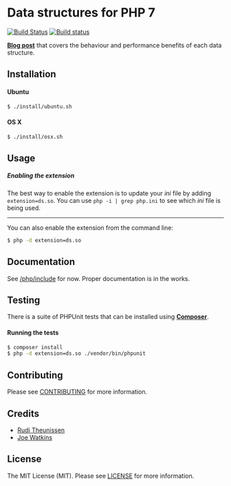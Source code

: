 # Data structures for PHP 7

[![Build Status](https://travis-ci.org/php-ds/ds.svg?branch=master)](https://travis-ci.org/php-ds/ds)
[![Build status](https://ci.appveyor.com/api/projects/status/in5p00vw6rk5f27q?svg=true)](https://ci.appveyor.com/project/krakjoe/ds)

[**Blog post**](https://medium.com/@rtheunissen/efficient-data-structures-for-php-7-9dda7af674cd) that covers the behaviour and performance benefits of each data structure.


## Installation

#### Ubuntu

```bash
$ ./install/ubuntu.sh
```

#### OS X

```bash
$ ./install/osx.sh
```

## Usage

##### Enabling the extension

The best way to enable the extension is to update your *ini* file by adding `extension=ds.so`.
You can use `php -i | grep php.ini` to see which *ini* file is being used.

---

You can also enable the extension from the command line:

```bash
$ php -d extension=ds.so
```

## Documentation

See [/php/include](/php/include) for now. Proper documentation is in the works.

## Testing

There is a suite of PHPUnit tests that can be installed using [**Composer**](https://getcomposer.org/doc/00-intro.md#installation-linux-unix-osx).

#### Running the tests
``` bash
$ composer install
$ php -d extension=ds.so ./vendor/bin/phpunit
```

## Contributing

Please see [CONTRIBUTING](CONTRIBUTING.md) for more information.

## Credits

- [Rudi Theunissen](https://github.com/rtheunissen)
- [Joe Watkins](https://github.com/krakjoe)

## License

The MIT License (MIT). Please see [LICENSE](LICENSE.md) for more information.
